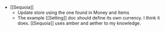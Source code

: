 - [[Sequoia]]
	- Update store using the one found in Money and Items
	- The example [[Setting]] doc should define its own currency. I think it does. [[Sequoia]] uses amber and aether to my knowledge.